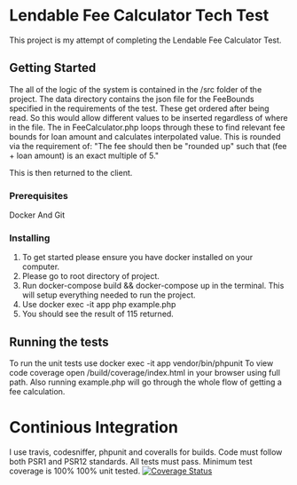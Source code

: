 # Lendable Fee Calculator Tech Test

This project is my attempt of completing the Lendable Fee Calculator Test.

## Getting Started

The all of the logic of the system is contained in the /src folder of the project.
The data directory contains the json file for the FeeBounds specified in the requirements of the test.
These get ordered after being read. So this would allow different values to be inserted regardless of where in the file.
The in FeeCalculator.php loops through these to find relevant fee bounds for loan amount and calculates interpolated value.
This is rounded via the requirement of: "The fee should then be "rounded up" such that (fee + loan amount) is an exact multiple of 5."

This is then returned to the client.

### Prerequisites

Docker And Git

### Installing

1. To get started please ensure you have docker installed on your computer.
2. Please go to root directory of project.
3. Run docker-compose build && docker-compose up in the terminal. This will setup everything needed to run the project.
4. Use docker exec -it app php example.php
5. You should see the result of 115 returned.

## Running the tests

To run the unit tests use docker exec -it app vendor/bin/phpunit
To view code coverage open  /build/coverage/index.html in your browser using full path.
Also running example.php will go through the whole flow of getting a fee calculation.

# Continious Integration
I use travis, codesniffer, phpunit and coveralls for builds.
Code must follow both PSR1 and PSR12 standards.
All tests must pass.
Minimum test coverage is 100%
100% unit tested. [![Coverage Status](https://coveralls.io/repos/github/rywilson1092/Lendable-Tech-Test/badge.svg?branch=master)](https://coveralls.io/github/rywilson1092/Lendable-Tech-Test?branch=master)

